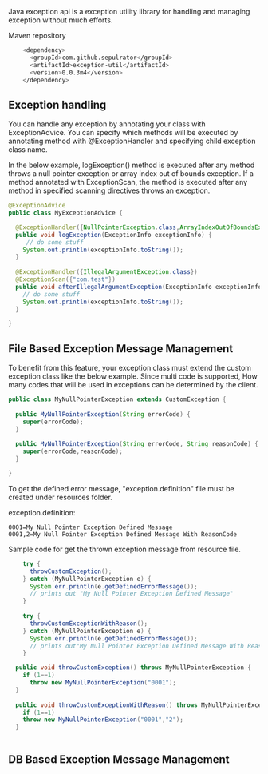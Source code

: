 Java exception api is a exception utility library for handling and managing exception without much efforts. 

Maven repository
```sh
    <dependency>
      <groupId>com.github.sepulrator</groupId>
      <artifactId>exception-util</artifactId>
      <version>0.0.3m4</version>
    </dependency>
```

## Exception handling
You can handle any exception by annotating your class with ExceptionAdvice. You can specify which methods will be executed by annotating method with @ExceptionHandler and specifying child exception class name. 

In the below example, logException() method is executed after any method throws a null pointer exception or array index out of bounds exception. 
If a method annotated with ExceptionScan, the method is executed after any method in specified scanning directives throws an exception.

```java
@ExceptionAdvice
public class MyExceptionAdvice {

  @ExceptionHandler({NullPointerException.class,ArrayIndexOutOfBoundsException.class})
  public void logException(ExceptionInfo exceptionInfo) {
     // do some stuff
    System.out.println(exceptionInfo.toString());
  }
  
  @ExceptionHandler({IllegalArgumentException.class})
  @ExceptionScan({"com.test"})
  public void afterIllegalArgumentException(ExceptionInfo exceptionInfo) {
    // do some stuff
    System.out.println(exceptionInfo.toString());
  }

}
```


## File Based Exception Message Management
To benefit from this feature, your exception class must extend the custom exception class like the below example. 
Since multi code is supported, How many codes that will be used in exceptions can be determined by the client. 
```java
public class MyNullPointerException extends CustomException {
  
  public MyNullPointerException(String errorCode) {
    super(errorCode);
  }
  
  public MyNullPointerException(String errorCode, String reasonCode) {
    super(errorCode,reasonCode);
  }

}
```
To get the defined error message, "exception.definition" file must be created under resources folder. 

exception.definition:
```
0001=My Null Pointer Exception Defined Message
0001,2=My Null Pointer Exception Defined Message With ReasonCode
```

Sample code for get the thrown exception message from resource file.
```java
    try {
      throwCustomException();
    } catch (MyNullPointerException e) {
      System.err.println(e.getDefinedErrorMessage());
      // prints out "My Null Pointer Exception Defined Message"
    }
    
    try {
      throwCustomExceptionWithReason();
    } catch (MyNullPointerException e) {
      System.err.println(e.getDefinedErrorMessage());
      // prints out"My Null Pointer Exception Defined Message With ReasonCode"
    }

  public void throwCustomException() throws MyNullPointerException {
    if (1==1)
      throw new MyNullPointerException("0001");
  }
  
  public void throwCustomExceptionWithReason() throws MyNullPointerException {
    if (1==1)
    throw new MyNullPointerException("0001","2");
  }
  
```  
  

## DB Based Exception Message Management



